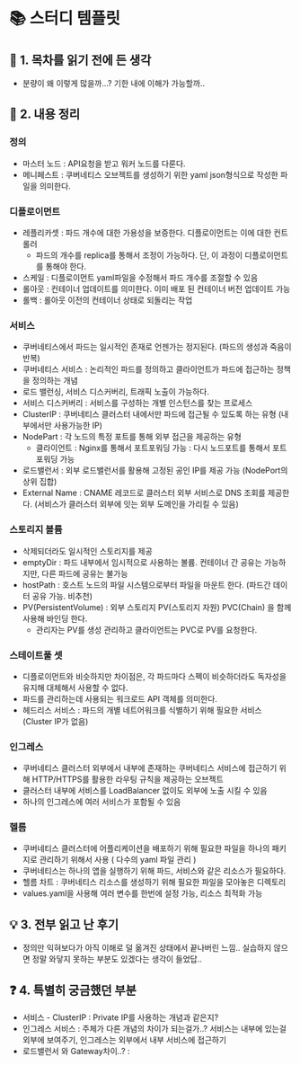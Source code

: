 # 📚 스터디 템플릿

## 📖 1. 목차를 읽기 전에 든 생각
- 분량이 왜 이렇게 많을까...? 기한 내에 이해가 가능할까..

## 📝 2. 내용 정리

### 정의
- 마스터 노드 : API요청을 받고 워커 노드를 다룬다.
- 메니페스트 : 쿠버네티스 오브젝트를 생성하기 위한 yaml json형식으로 작성한 파일을 의미한다.

### 디플로이먼트
- 레플리카셋 : 파드 개수에 대한 가용성을 보증한다. 디플로이먼트는 이에 대한 컨트롤러
  - 파드의 개수를 replica를 통해서 조정이 가능하다. 단, 이 과정이 디플로이먼트를 통해야 한다.
- 스케일 : 디플로이먼트 yaml파일을 수정해서 파드 개수를 조절할 수 있음
- 롤아웃 : 컨테이너 업데이트를 의미한다. 이미 배포 된 컨테이너 버전 업데이트 가능
- 롤백 : 롤아웃 이전의 컨테이너 상태로 되돌리는 작업

### 서비스
- 쿠버네티스에서 파드는 일시적인 존재로 언젠가는 정지된다. (파드의 생성과 죽음이 반복)
- 쿠버네티스 서비스 : 논리적인 파드를 정의하고 클라이언트가 파드에 접근하는 정책을 정의하는 개념
- 로드 밸런싱, 서비스 디스커버리, 트래픽 노출이 가능하다.
- 서비스 디스커버리 : 서비스를 구성하는 개별 인스턴스를 찾는 프로세스
- ClusterIP : 쿠버네티스 클러스터 내에서만 파드에 접근될 수 있도록 하는 유형 (내부에서만 사용가능한 IP)
- NodePart : 각 노드의 특정 포트를 통해 외부 접근을 제공하는 유형
  - 클라이언트 : Nginx를 통해서 포트포워딩 가능 : 다시 노드포트를 통해서 포트 포워딩 가능
- 로드밸런서 : 외부 로드밸런서를 활용해 고정된 공인 IP를 제공 가능 (NodePort의 상위 집합)
- External Name : CNAME 레코드로 클러스터 외부 서비스로 DNS 조회를 제공한다. (서비스가 클러스터 외부에 잇는 외부 도메인을 가리킬 수 있음)

### 스토리지 볼륨
- 삭제되더라도 일시적인 스토리지를 제공
- emptyDir : 파드 내부에서 임시적으로 사용하는 볼륨. 컨테이너 간 공유는 가능하지만, 다른 파드에 공유는 불가능
- hostPath : 호스트 노드의 파일 시스템으로부터 파일을 마운트 한다. (파드간 데이터 공유 가능. 비추천)
- PV(PersistentVolume) : 외부 스토리지 PV(스토리지 자원) PVC(Chain) 을 함께 사용해 바인딩 한다.
  - 관리자는 PV를 생성 관리하고 클라이언트는 PVC로 PV를 요청한다.

### 스테이트풀 셋
- 디플로이먼트와 비슷하지만 차이점은, 각 파드마다 스펙이 비슷하더라도 독자성을 유지해 대체해서 사용할 수 없다.
- 파드를 관리하는데 사용되는 워크로드 API 객체를 의미한다.
- 헤드리스 서비스 : 파드의 개별 네트어워크를 식별하기 위해 필요한 서비스 (Cluster IP가 없음)

### 인그레스
- 쿠버네티스 클러스터 외부에서 내부에 존재하는 쿠버네티스 서비스에 접근하기 위해 HTTP/HTTPS를 활용한 라우팅 규칙을 제공하는 오브젝트
- 클러스터 내부에 서비스를 LoadBalancer 없이도 외부에 노출 시킬 수 있음
- 하나의 인그레스에 여러 서비스가 포함될 수 있음

### 헬름
- 쿠버네티스 클러스터에 어플리케이션을 배포하기 위해 필요한 파일을 하나의 패키지로 관리하기 위해서 사용 ( 다수의 yaml 파일 관리 )
- 쿠버네티스는 하나의 앱을 실행하기 위해 파드, 서비스와 같은 리소스가 필요하다.
- 헬름 차트 : 쿠버네티스 리소스를 생성하기 위해 필요한 파일을 모아놓은 디렉토리
- values.yaml을 사용해 여러 변수를 한번에 설정 가능, 리소스 최적화 가능

## 💡 3. 전부 읽고 난 후기
- 정의만 익혀보다가 아직 이해로 덜 옮겨진 상태에서 끝나버린 느낌.. 실습하지 않으면 정말 와닿지 못하는 부분도 있겠다는 생각이 들었답..

## ❓ 4. 특별히 궁금했던 부분
- 서비스 - ClusterIP : Private IP를 사용하는 개념과 같은지?
- 인그레스 서비스 : 주체가 다른 개념의 차이가 되는걸가..? 서비스는 내부에 있는걸 외부에 보여주기, 인그레스는 외부에서 내부 서비스에 접근하기
- 로드밸런서 와 Gateway차이..? : 
